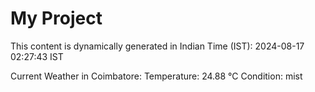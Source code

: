 # My Project

This content is dynamically generated in Indian Time (IST): 2024-08-17 02:27:43 IST


Current Weather in Coimbatore:
Temperature: 24.88 °C
Condition: mist
